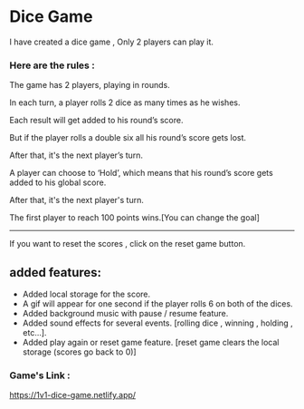 # Dice Game

I have created a dice game , Only 2 players can play it.

### Here are the rules :

The game has 2 players, playing in rounds.

In each turn, a player rolls 2 dice as many times as he wishes.

Each result will get added to his round’s score.

But if the player rolls a double six all his round’s score gets lost.

After that, it's the next player’s turn.

A player can choose to ‘Hold’, which means that his round’s score gets added to his global score.

After that, it's the next player's turn.

The first player to reach 100 points wins.[You can change the goal]

---

If you want to reset the scores , click on the reset game button.

## added features:

- Added local storage for the score.
- A gif will appear for one second if the player rolls 6 on both of the dices.
- Added background music with pause / resume feature.
- Added sound effects for several events. [rolling dice , winning , holding , etc...].
- Added play again or reset game feature. [reset game clears the local storage (scores go back to 0)]

### Game's Link :

https://1v1-dice-game.netlify.app/
